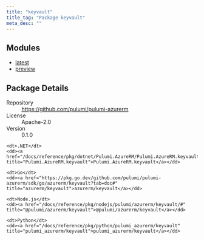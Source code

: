 ```yaml
---
title: "keyvault"
title_tag: "Package keyvault"
meta_desc: ""
---
```


<!-- WARNING: this file was generated by Pulumi Docs Generator. -->
<!-- Do not edit by hand unless you're certain you know what you are doing! -->



<h2 id="modules">Modules</h2>
<ul class="api">
    <li><a href="latest/" title="latest"><span class="symbol module"></span>latest</a></li>
    <li><a href="preview/" title="preview"><span class="symbol module"></span>preview</a></li>
</ul>

<h2 id="package-details">Package Details</h2>
<dl class="package-details">
	<dt>Repository</dt>
	<dd><a href="https://github.com/pulumi/pulumi-azurerm">https://github.com/pulumi/pulumi-azurerm</a></dd>
	<dt>License</dt>
	<dd>Apache-2.0</dd>
	<dt>Version</dt>
	<dd>0.1.0</dd>
</dl>



<dl class="tabular">

    <dt>.NET</dt>
    <dd><a href="/docs/reference/pkg/dotnet/Pulumi.AzureRM/Pulumi.AzureRM.keyvault.html" title="Pulumi.AzureRM.keyvault">Pulumi.AzureRM.keyvault</a></dd>

    <dt>Go</dt>
    <dd><a href="https://pkg.go.dev/github.com/pulumi/pulumi-azurerm/sdk/go/azurerm/keyvault?tab=doc#" title="azurerm/keyvault">azurerm/keyvault</a></dd>

    <dt>Node.js</dt>
    <dd><a href="/docs/reference/pkg/nodejs/pulumi/azurerm/keyvault/#" title="@pulumi/azurerm/keyvault">@pulumi/azurerm/keyvault</a></dd>

    <dt>Python</dt>
    <dd><a href="/docs/reference/pkg/python/pulumi_azurerm/keyvault" title="pulumi_azurerm/keyvault">pulumi_azurerm/keyvault</a></dd>

</dl>

